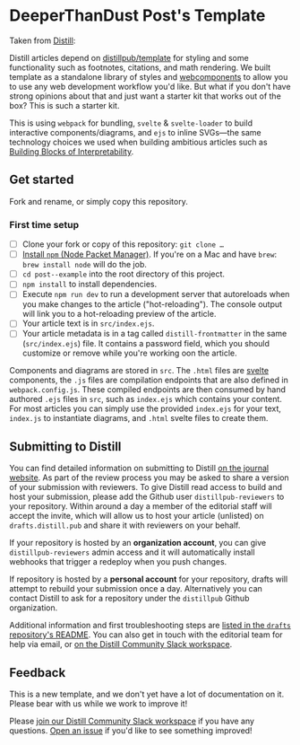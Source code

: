 # DeeperThanDust Post's Template

Taken from [Distill](https://github.com/distillpub):

Distill articles depend on [distillpub/template](https://github.com/distillpub/template) for styling and some functionality such as footnotes, citations, and math rendering. We built template as a standalone library of styles and [webcomponents](https://www.webcomponents.org/) to allow you to use any web development workflow you'd like. But what if you don't have strong opinions about that and just want a starter kit that works out of the box? This is such a starter kit.

This is using `webpack` for bundling, `svelte` & `svelte-loader` to build interactive components/diagrams, and `ejs` to inline SVGs—the same technology choices we used when building ambitious articles such as [Building Blocks of Interpretability](https://distill.pub/2018/building-blocks).

## Get started

Fork and rename, or simply copy this repository.

### First time setup

- [ ] Clone your fork or copy of this repository: `git clone …`
- [ ] [Install `npm` (Node Packet Manager)](https://docs.npmjs.com/getting-started/installing-node#installing-npm-from-the-nodejs-site). If you're on a Mac and have `brew`: `brew install node` will do the job.
- [ ] `cd post--example` into the root directory of this project.
- [ ] `npm install` to install dependencies.
- [ ] Execute `npm run dev` to run a development server that autoreloads when you make changes to the article ("hot-reloading"). The console output will link you to a hot-reloading preview of the article.
- [ ] Your article text is in `src/index.ejs`.
- [ ] Your article metadata is in a tag called `distill-frontmatter` in the same (`src/index.ejs`) file. It contains a password field, which you should customize or remove while you're working oon the article.

Components and diagrams are stored in `src`. The `.html` files are [svelte](https://svelte.technology/guide) components, the `.js` files are compilation endpoints that are also defined in `webpack.config.js`. These compiled endpoints are then consumed by hand authored `.ejs` files in `src`, such as `index.ejs` which contains your content. For most articles you can simply use the provided `index.ejs` for your text, `index.js` to instantiate diagrams, and `.html` svelte files to create them.

## Submitting to Distill

You can find detailed information on submitting to Distill [on the journal website](https://distill.pub/journal/). As part of the review process you may be asked to share a version of your submission with reviewers. To give Distill read access to build and host your submission, please add the Github user `distillpub-reviewers` to your repository. Within around a day a member of the editorial staff will accept the invite, which will allow us to host your article (unlisted) on `drafts.distill.pub` and share it with reviewers on your behalf.

If your repository is hosted by an **organization account**, you can give `distillpub-reviewers` admin access and it will automatically install webhooks that trigger a redeploy when you push changes. 

If repository is hosted by a **personal account** for your repository, drafts will attempt to rebuild your submission once a day. Alternatively you can contact Distill to ask for a repository under the `distillpub` Github organization.

Additional information and first troubleshooting steps are [listed in the `drafts` repository's README](https://github.com/distillpub/drafts). You can also get in touch with the editorial team for help via email, or [on the Distill Community Slack workspace](https://join.slack.com/t/distillpub/shared_invite/enQtMzg1NzU3MzEzMTg3LWJkNmQ4Y2JlNjJkNDlhYTU2ZmQxMGFkM2NiMTI2NGVjNzJkOTdjNTFiOGZmNDBjNTEzZGUwM2U0Mzg4NDAyN2E).


## Feedback

This is a new template, and we don't yet have a lot of documentation on it. Please bear with us while we work to improve it!

Please [join our Distill Community Slack workspace](https://join.slack.com/t/distillpub/shared_invite/enQtMzg1NzU3MzEzMTg3LWJkNmQ4Y2JlNjJkNDlhYTU2ZmQxMGFkM2NiMTI2NGVjNzJkOTdjNTFiOGZmNDBjNTEzZGUwM2U0Mzg4NDAyN2E) if you have any questions. [Open an issue](https://github.com/distillpub/post--example/issues) if you'd like to see something improved!
